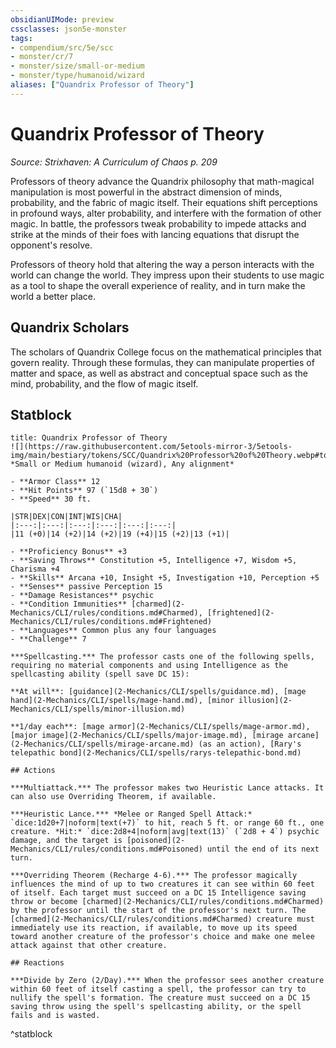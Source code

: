 ```yaml
---
obsidianUIMode: preview
cssclasses: json5e-monster
tags:
- compendium/src/5e/scc
- monster/cr/7
- monster/size/small-or-medium
- monster/type/humanoid/wizard
aliases: ["Quandrix Professor of Theory"]
---
```

# Quandrix Professor of Theory
*Source: Strixhaven: A Curriculum of Chaos p. 209*  

Professors of theory advance the Quandrix philosophy that math-magical manipulation is most powerful in the abstract dimension of minds, probability, and the fabric of magic itself. Their equations shift perceptions in profound ways, alter probability, and interfere with the formation of other magic. In battle, the professors tweak probability to impede attacks and strike at the minds of their foes with lancing equations that disrupt the opponent's resolve.

Professors of theory hold that altering the way a person interacts with the world can change the world. They impress upon their students to use magic as a tool to shape the overall experience of reality, and in turn make the world a better place.

## Quandrix Scholars

The scholars of Quandrix College focus on the mathematical principles that govern reality. Through these formulas, they can manipulate properties of matter and space, as well as abstract and conceptual space such as the mind, probability, and the flow of magic itself.

## Statblock

```ad-statblock
title: Quandrix Professor of Theory
![](https://raw.githubusercontent.com/5etools-mirror-3/5etools-img/main/bestiary/tokens/SCC/Quandrix%20Professor%20of%20Theory.webp#token)
*Small or Medium humanoid (wizard), Any alignment*

- **Armor Class** 12
- **Hit Points** 97 (`15d8 + 30`)
- **Speed** 30 ft.

|STR|DEX|CON|INT|WIS|CHA|
|:---:|:---:|:---:|:---:|:---:|:---:|
|11 (+0)|14 (+2)|14 (+2)|19 (+4)|15 (+2)|13 (+1)|

- **Proficiency Bonus** +3
- **Saving Throws** Constitution +5, Intelligence +7, Wisdom +5, Charisma +4
- **Skills** Arcana +10, Insight +5, Investigation +10, Perception +5
- **Senses** passive Perception 15
- **Damage Resistances** psychic
- **Condition Immunities** [charmed](2-Mechanics/CLI/rules/conditions.md#Charmed), [frightened](2-Mechanics/CLI/rules/conditions.md#Frightened)
- **Languages** Common plus any four languages
- **Challenge** 7

***Spellcasting.*** The professor casts one of the following spells, requiring no material components and using Intelligence as the spellcasting ability (spell save DC 15):

**At will**: [guidance](2-Mechanics/CLI/spells/guidance.md), [mage hand](2-Mechanics/CLI/spells/mage-hand.md), [minor illusion](2-Mechanics/CLI/spells/minor-illusion.md)

**1/day each**: [mage armor](2-Mechanics/CLI/spells/mage-armor.md), [major image](2-Mechanics/CLI/spells/major-image.md), [mirage arcane](2-Mechanics/CLI/spells/mirage-arcane.md) (as an action), [Rary's telepathic bond](2-Mechanics/CLI/spells/rarys-telepathic-bond.md)

## Actions

***Multiattack.*** The professor makes two Heuristic Lance attacks. It can also use Overriding Theorem, if available.

***Heuristic Lance.*** *Melee or Ranged Spell Attack:* `dice:1d20+7|noform|text(+7)` to hit, reach 5 ft. or range 60 ft., one creature. *Hit:* `dice:2d8+4|noform|avg|text(13)` (`2d8 + 4`) psychic damage, and the target is [poisoned](2-Mechanics/CLI/rules/conditions.md#Poisoned) until the end of its next turn.

***Overriding Theorem (Recharge 4-6).*** The professor magically influences the mind of up to two creatures it can see within 60 feet of itself. Each target must succeed on a DC 15 Intelligence saving throw or become [charmed](2-Mechanics/CLI/rules/conditions.md#Charmed) by the professor until the start of the professor's next turn. The [charmed](2-Mechanics/CLI/rules/conditions.md#Charmed) creature must immediately use its reaction, if available, to move up its speed toward another creature of the professor's choice and make one melee attack against that other creature.

## Reactions

***Divide by Zero (2/Day).*** When the professor sees another creature within 60 feet of itself casting a spell, the professor can try to nullify the spell's formation. The creature must succeed on a DC 15 saving throw using the spell's spellcasting ability, or the spell fails and is wasted.
```
^statblock